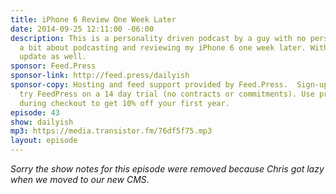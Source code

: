 ```yaml
---
title: iPhone 6 Review One Week Later
date: 2014-09-25 12:11:00 -06:00
description: This is a personality driven podcast by a guy with no personality. Podcasting
  a bit about podcasting and reviewing my iPhone 6 one week later. With a quick Patreon
  update as well.
sponsor: Feed.Press
sponsor-link: http://feed.press/dailyish
sponsor-copy: Hosting and feed support provided by Feed.Press.  Sign-up today and
  try FeedPress on a 14 day trial (no contracts or commitments). Use promo code "dailyish"
  during checkout to get 10% off your first year.
episode: 43
show: dailyish
mp3: https://media.transistor.fm/76df5f75.mp3
layout: episode
---
```


<em>Sorry the show notes for this episode were removed because Chris got lazy when we moved to our new CMS</em>.

